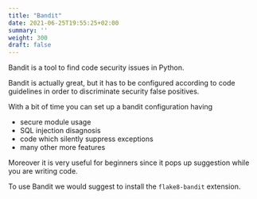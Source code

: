 ```yaml
---
title: "Bandit"
date: 2021-06-25T19:55:25+02:00
summary: ''
weight: 300
draft: false
---
```


Bandit is a tool to find code security issues in Python.

Bandit is actually great, but it has to be configured according to code guidelines in order to discriminate security false positives. 

With a bit of time you can set up a bandit configuration having

- secure module usage
- SQL injection disagnosis
- code which silently suppress exceptions
- many other more features

Moreover it is very useful for beginners since it pops up suggestion while you are writing code.

To use Bandit we would suggest to install the  `flake8-bandit` extension.